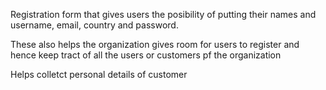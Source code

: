 Registration form that gives users the posibility of putting their names and username, email, country and password. 

These also helps the organization gives room for users to register and hence keep tract of all the users or customers pf the organization

Helps colletct personal details of customer 

